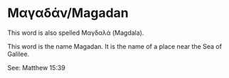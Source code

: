 # Μαγαδάν/Magadan
This word is also spelled Μαγδαλά (Magdala).

This word is the name Magadan. It is the name of a place near the Sea of Galilee.

See: Matthew 15:39
